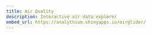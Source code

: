 ```yaml
---
title: Air Quality
description: Interactive air data explorer
embed_url: https://analythium.shinyapps.io/airglider/
---
```

